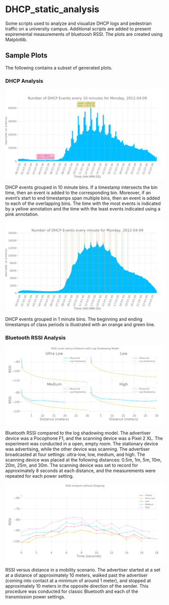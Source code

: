 # DHCP_static_analysis
Some scripts used to analyze and visualize DHCP logs and pedestrian traffic on a university campus. Additional scripts are added to present expiremental measurements of bluetoosh RSSI. The plots are created using Matplotlib. 

## Sample Plots
The following contains a subset of generated plots.

### DHCP Analysis
![DHCP Events](/img/Monday_2012-04-09_10min.png)

DHCP events grouped in 10 minute bins. If a timestamp intersects the bin time, then an event is added to the corresponding bin. Moreover, if an event’s start to end timestamps span multiple bins, then an event is added to each of the overlapping bins. The time with the most events is indicated by a yellow annotation and the time with the least events indicated using a pink annotation. 

![DHCP Events With Class Periods](/img/Monday_2012-04-09_1min_periods.png)

DHCP events grouped in 1 minute bins. The beginning and ending timestamps of class periods is illustrated with an orange and green line.

### Bluetooth RSSI Analysis
![RSSI Analysis](/img/rssi_versus_log_shadowing_model.png)

Bluetooth RSSI compared to the log shadowing model. The advertiser device was a Pocophone F1, and the scanning device was a Pixel 2 XL. The experiment was conducted in a open, empty room. The stationary device was advertising, while the other device was scanning. The advertiser broadcasted at four settings: ultra-low, low, medium, and high. The scanning device was placed at the following distances: 0.5m, 1m, 5m, 10m, 20m, 25m, and 30m. The scanning device was set to record for approximately 8 seconds at each distance, and the measurements were repeated for each power setting. 

![RSSI vs_Distance](/img/rssi_s1.png)

RSSI versus distance in a mobility scenario. The advertiser started at a set at a distance of approximately 10 meters, walked past the advertiser (coming into contact at a minimum of around 1 meter), and stopped at approximately 10 meters in the opposite direction of the sender. This procedure was conducted for classic Bluetooth and each of the transmission power settings. 
